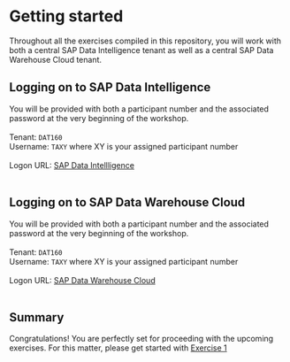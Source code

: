 # Getting started

Throughout all the exercises compiled in this repository, you will work with both a central SAP Data Intelligence tenant as well as a central SAP Data Warehouse Cloud tenant.

## Logging on to SAP Data Intelligence

You will be provided with both a participant number and the associated password at the very beginning of the workshop.<br>
<br>
Tenant: `DAT160` <br> 
Username: `TAXY` where XY is your assigned participant number<br>
<br>
Logon URL: <a href="https://vsystem.ingress.dh-wvsozbfum.dh-canary.shoot.live.k8s-hana.ondemand.com/login/?redirectUrl=%2Fapp%2Fdatahub-app-launchpad%2F&tenant=DAT164">SAP Data Intellligence </a><br> 
<br>

## Logging on to SAP Data Warehouse Cloud

You will be provided with both a participant number and the associated password at the very beginning of the workshop.<br>
<br>
Tenant: `DAT160` <br>
Username: `TAXY` where XY is your assigned participant number<br>
<br>
Logon URL: <a href="https://di-dwc-teched2021.eu10.hcs.cloud.sap/">SAP Data Warehouse Cloud </a><br> 
<br>


## Summary

Congratulations! You are perfectly set for proceeding with the upcoming exercises. For this matter, please get started with [Exercise 1](../ex1/README.md)
